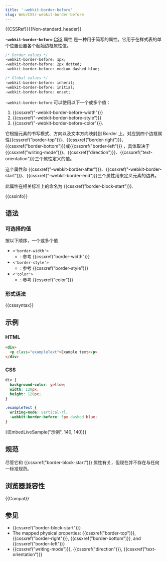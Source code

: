 ```yaml
---
title: '-webkit-border-before'
slug: Web/CSS/-webkit-border-before
---
```


{{CSSRef}}{{Non-standard_header}}

**`-webkit-border-before`** [CSS](/zh-CN/docs/Web/CSS) 属性 是一种用于简写的属性。它用于在样式表的单个位置设置各个起始边框属性值。

```css
/* Border values */
-webkit-border-before: 1px;
-webkit-border-before: 2px dotted;
-webkit-border-before: medium dashed blue;

/* Global values */
-webkit-border-before: inherit;
-webkit-border-before: initial;
-webkit-border-before: unset;
```

`-webkit-border-before` 可以使用以下一个或多个值：

1. {{cssxref("-webkit-border-before-width")}}
2. {{cssxref("-webkit-border-before-style")}}
3. {{cssxref("-webkit-border-before-color")}}.

它根据元素的书写模式、方向以及文本方向映射到 Border 上。对应到四个边框属性{{cssxref("border-top")}}、{{cssxref("border-right")}}、{{cssxref("border-bottom")}}或{{cssxref("border-left")}} ，具体取决于 {{cssxref("writing-mode")}}、{{cssxref("direction")}}、{{cssxref("text-orientation")}}三个属性定义的值。

这个属性和 {{cssxref("-webkit-border-after")}}、{{cssxref("-webkit-border-start")}}、{{cssxref("-webkit-border-end")}}三个属性用来定义元素的边界。

此属性在相关标准上的命名为 {{cssxref("border-block-start")}}.

{{cssinfo}}

## 语法

### 可选择的值

按以下顺序，一个或多个值

- `<'border-width'>`
  - : 参考 {{cssxref("border-width")}}
- `<'border-style'>`
  - : 参考 {{cssxref("border-style")}}
- `<'color'>`
  - : 参考 {{cssxref("color")}}

### 形式语法

{{csssyntax}}

## 示例

### HTML

```html
<div>
  <p class="exampleText">Example text</p>
</div>
```

### CSS

```css
div {
  background-color: yellow;
  width: 120px;
  height: 120px;
}

.exampleText {
  writing-mode: vertical-rl;
  -webkit-border-before: 5px dashed blue;
}
```

{{EmbedLiveSample("示例", 140, 140)}}

## 规范

尽管它和 {{cssxref("border-block-start")}} 属性有关，但现在并不存在与任何一标准规范。

## 浏览器兼容性

{{Compat}}

## 参见

- {{cssxref("border-block-start")}}
- The mapped physical properties: {{cssxref("border-top")}}, {{cssxref("border-right")}}, {{cssxref("border-bottom")}}, and {{cssxref("border-left")}}
- {{cssxref("writing-mode")}}, {{cssxref("direction")}}, {{cssxref("text-orientation")}}
